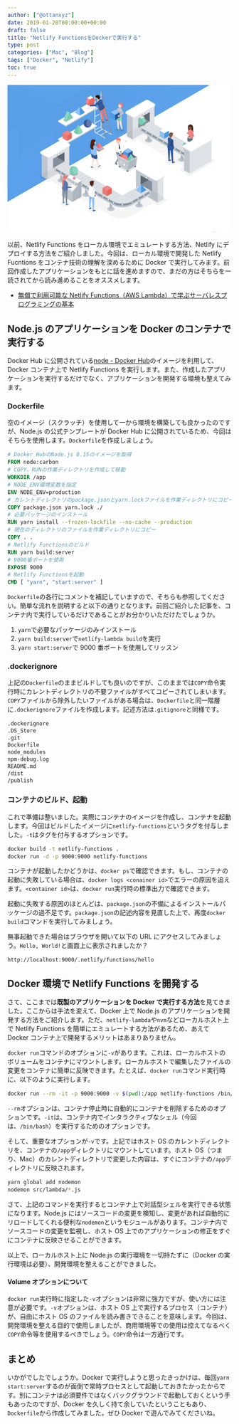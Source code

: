 ```yaml
---
author: ["@ottanxyz"]
date: 2019-01-20T00:00:00+00:00
draft: false
title: "Netlify FunctionsをDockerで実行する"
type: post
categories: ["Mac", "Blog"]
tags: ["Docker", "Netlify"]
toc: true
---
```


![](190120-82e35302e706e67.png)

以前、Netlify Functions をローカル環境でエミュレートする方法、Netlify にデプロイする方法をご紹介しました。今回は、ローカル環境で開発した Netlify Fucntions をコンテナ技術の理解を深めるために Docker で実行してみます。前回作成したアプリケーションをもとに話を進めますので、まだの方はそちらを一読されてから読み進めることをオススメします。

<!-- textlint-disable -->

- [無償で利用可能な Netlify Functions（AWS Lambda）で学ぶサーバレスプログラミングの基本](/posts/2019/01/netlify-functions-aws-lambda-serverless-20190115/)

<!-- textlint-enable -->

## Node.js のアプリケーションを Docker のコンテナで実行する

Docker Hub に公開されている[node - Docker Hub](https://hub.docker.com/_/node)のイメージを利用して、Docker コンテナ上で Netlify Functions を実行します。また、作成したアプリケーションを実行するだけでなく、アプリケーションを開発する環境も整えてみます。

### Dockerfile

空のイメージ（スクラッチ）を使用して一から環境を構築しても良かったのですが、Node.js の公式テンプレートが Docker Hub に公開されているため、今回はそちらを使用します。`Dockerfile`を作成しましょう。

```dockerfile
# Docker HubのNode.js 8.15のイメージを取得
FROM node:carbon
# COPY、RUNの作業ディレクトリを作成して移動
WORKDIR /app
# NODE_ENV環境変数を指定
ENV NODE_ENV=production
# カレントディレクトリのpackage.jsonとyarn.lockファイルを作業ディレクトリにコピー
COPY package.json yarn.lock ./
# 必要パッケージのインストール
RUN yarn install --frozen-lockfile --no-cache --production
# 現在のディレクトリのファイルを作業ディレクトリにコピー
COPY . .
# Netlify Functionsのビルド
RUN yarn build:server
# 9000番ポートを使用
EXPOSE 9000
# Netlify Functionsを起動
CMD [ "yarn", "start:server" ]
```

`Dockerfile`の各行にコメントを補記していますので、そちらも参照してください。簡単な流れを説明すると以下の通りとなります。前回ご紹介した記事を、コンテナ内で実行しているだけであることがお分かりいただけたでしょうか。

1. `yarn`で必要なパッケージのみインストール
2. `yarn build:server`で`netlify-lambda build`を実行
3. `yarn start:server`で 9000 番ポートを使用してリッスン

### .dockerignore

上記の`Dockerfile`のままビルドしても良いのですが、このままでは`COPY`命令実行時にカレントディレクトリの不要ファイルがすべてコピーされてしまいます。`COPY`ファイルから除外したいファイルがある場合は、`Dockerfile`と同一階層に`.dockerignore`ファイルを作成します。記述方法は`.gitignore`と同様です。

```
.dockerignore
.DS_Store
.git
Dockerfile
node_modules
npm-debug.log
README.md
/dist
/publish
```

### コンテナのビルド、起動

これで準備は整いました。実際にコンテナのイメージを作成し、コンテナを起動します。今回はビルドしたイメージに`netlify-functions`というタグを付与しました。`-t`はタグを付与するオプションです。

```bash
docker build -t netlify-functions .
docker run -d -p 9000:9000 netlify-functions
```

コンテナが起動したかどうかは、`docker ps`で確認できます。もし、コンテナの起動に失敗している場合は、`docker logs <conainer id>`でエラーの原因を追えます。`<container id>`は、`docker run`実行時の標準出力で確認できます。

起動に失敗する原因のほとんどは、`package.json`の不備によるインストールパッケージの過不足です。`package.json`の記述内容を見直した上で、再度`docker build`コマンドを実行してみましょう。

無事起動できた場合はブラウザを開いて以下の URL にアクセスしてみましょう。`Hello, World!`と画面上に表示されましたか？

```http
http://localhost:9000/.netlify/functions/hello
```

## Docker 環境で Netlify Functions を開発する

<!-- textlint-disable -->

さて、ここまでは**既製のアプリケーションを Docker で実行する方法**を見てきました。ここからは手法を変えて、Docker 上で Node.js のアプリケーションを開発する方法をご紹介します。ただ、`netlify-lambda`や`nvm`などローカルホスト上で Netlify Functions を簡単にエミュレートする方法があるため、あえて Docker コンテナ上で開発するメリットはあまりありません。

<!-- textlint-enable -->

`docker run`コマンドのオプションに`-v`があります。これは、ローカルホストのボリュームをコンテナにマウントします。ローカルホストで編集したファイルの変更をコンテナに簡単に反映できます。たとえば、`docker run`コマンド実行時に、以下のように実行します。

```bash
docker run --rm -it -p 9000:9000 -v $(pwd):/app netlify-functions /bin/bash
```

`--rm`オプションは、コンテナ停止時に自動的にコンテナを削除するためのオプションです。`-it`は、コンテナ内でインタラクティブなシェル（今回は、`/bin/bash`）を実行するためのオプションです。

そして、重要なオプションが`-v`です。上記ではホスト OS のカレントディレクトリを、コンテナの`/app`ディレクトリにマウントしています。ホスト OS（つまり、Mac）のカレントディレクトリで変更した内容は、すぐにコンテナの`/app`ディレクトリに反映されます。

```bash
yarn global add nodemon
nodemon src/lambda/*.js
```

さて、上記のコマンドを実行するとコンテナ上で対話型シェルを実行できる状態になります。Node.js にはソースコードの変更を検知し、変更があれば自動的にリロードしてくれる便利な`nodemon`というモジュールがあります。コンテナ内でソースコードの変更を監視し、ホスト OS 上でのアプリケーションの修正をすぐにコンテナに反映させることができます。

以上で、ローカルホスト上に Node.js の実行環境を一切持たずに（Docker の実行環境は必要）、開発環境を整えることができました。

#### Volume オプションについて

`docker run`実行時に指定した`-v`オプションは非常に強力ですが、使い方には注意が必要です。`-v`オプションは、ホスト OS 上で実行するプロセス（コンテナ）が、自由にホスト OS のファイルを読み書きできることを意味します。今回は、開発環境を整える目的で使用しましたが、商用環境等での使用は控えてなるべく`COPY`命令等を使用するべきでしょう。`COPY`命令は一方通行です。

## まとめ

いかがでしたでしょうか。Docker で実行しようと思ったきっかけは、毎回`yarn start:server`するのが面倒で常時プロセスとして起動しておきたかったからです。別にコンテナは必須要件ではなくバックグラウンドで起動しておくという手もあったのですが、Docker を久しく持て余していたということもあり、`Dockerfile`から作成してみました。ぜひ Docker で遊んでみてくださいね。
